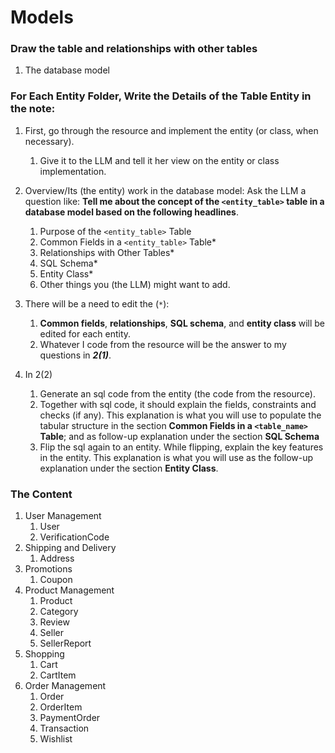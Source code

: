# Models

### Draw the table and relationships with other tables
   1. The database model


### For Each Entity Folder, Write the Details of the Table Entity in the note:

   1. First, go through the resource and implement the entity (or class, when necessary).
      1. Give it to the LLM and tell it her view on the entity or class implementation.

   2. Overview/Its (the entity) work in the database model: Ask the LLM a question like: **Tell me about the concept of the `<entity_table>` table in a database model based on the following headlines**.
      1. Purpose of the `<entity_table>` Table
      2. Common Fields in a `<entity_table>` Table*
      3. Relationships with Other Tables*
      4. SQL Schema*
      5. Entity Class*
      6. Other things you (the LLM) might want to add.

   3. There will be a need to edit the (`*`):
      1. **Common fields**, **relationships**, **SQL schema**, and **entity class** will be edited for each entity.
      2. Whatever I code from the resource will be the answer to my questions in ***2(1)***.
   
   4. In 2(2)
      1. Generate an sql code from the entity (the code from the resource).
      2. Together with sql code, it should explain the fields, constraints and checks (if any). This explanation is what you will use to populate the tabular structure in the section **Common Fields in a `<table_name>` Table**; and as follow-up explanation under the section **SQL Schema**
      3. Flip the sql again to an entity. While flipping, explain the key features in the entity. This explanation is what you will use as the follow-up explanation under the section ****Entity Class****.



### The Content

  1. User Management
     1. User
     2. VerificationCode
  2. Shipping and Delivery
     1. Address
  3. Promotions
     1. Coupon
  4. Product Management
     1. Product
     2. Category
     3. Review
     4. Seller
     5. SellerReport
  5. Shopping
     1. Cart
     2. CartItem
  6. Order Management
     1. Order
     2. OrderItem
     3. PaymentOrder
     4. Transaction
     5. Wishlist
